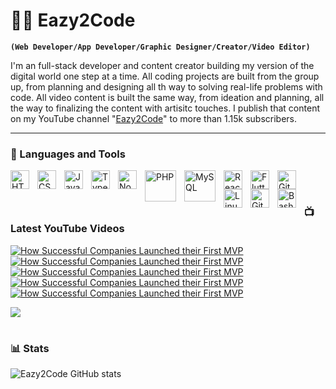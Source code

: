 # 🏄‍♂️ Eazy2Code

**`(Web Developer/App Developer/Graphic Designer/Creator/Video Editor)`**

I'm an full-stack developer and content creator building my version of the digital world one step at a time. All coding projects are built from the group up, from planning
and designing all th way to solving real-life problems with code. All video content is built the same way, from ideation and planning, all the way to finalizing the
content with artisitc touches. I publish that content on my YouTube channel "[Eazy2Code][youtube]" to more than 1.15k subscribers.

---

### 🧰 Languages and Tools

<!-- FRONT-END WEB DEVELOPMENT -->
<img align="left" alt="HTML" width="30px" style="padding-right:10px;" src="https://cdn.jsdelivr.net/gh/devicons/devicon/icons/html5/html5-plain.svg" />
<img align="left" alt="CSS" width="30px" style="padding-right:10px;" src="https://cdn.jsdelivr.net/gh/devicons/devicon/icons/css3/css3-plain.svg" />
<img align="left" alt="JavaScript" width="30px" style="padding-right:10px;" src="https://cdn.jsdelivr.net/gh/devicons/devicon/icons/javascript/javascript-plain.svg" />
<img align="left" alt="TypeScript" width="30px" style="padding-right:10px;" src="https://cdn.jsdelivr.net/gh/devicons/devicon/icons/typescript/typescript-plain.svg" />
<!-- BACK-END WEB DEVELOPMENT -->
<img align="left" alt="NodeJS" width="30px" style="padding-right:10px;" src="https://cdn.jsdelivr.net/gh/devicons/devicon/icons/nodejs/nodejs-original.svg" />
<img align="left" alt="PHP" width="50px" style="padding-right:10px;" src="https://cdn.jsdelivr.net/gh/devicons/devicon/icons/php/php-original.svg" />
<img align="left" alt="MySQL" width="50px" style="padding-right:10px;" src="https://cdn.jsdelivr.net/gh/devicons/devicon/icons/mysql/mysql-original-wordmark.svg" />
<!-- APP DEVELOPMENT -->
<img align="left" alt="React" width="30px" style="padding-right:10px;" src="https://cdn.jsdelivr.net/gh/devicons/devicon/icons/react/react-original.svg" />
<img align="left" alt="Flutter" width="30px" style="padding-right: 10px;" src="https://cdn.jsdelivr.net/gh/devicons/devicon/icons/flutter/flutter-original.svg" />
<!-- TOOLS -->
<img align="left" alt="Git" width="30px" style="padding-right:10px;" src="https://cdn.jsdelivr.net/gh/devicons/devicon/icons/git/git-original.svg" />
<img align="left" alt="Linux" width="30px" style="padding-right:10px;" src="https://cdn.jsdelivr.net/gh/devicons/devicon/icons/linux/linux-original.svg" />
<img align="left" alt="GitHub" width="30px" style="padding-right:10px;" src="https://cdn.jsdelivr.net/gh/devicons/devicon/icons/github/github-original.svg" />
<img align="left" alt="Bash" width="30px" style="padding-right:10px;" src="https://cdn.jsdelivr.net/gh/devicons/devicon/icons/bash/bash-original.svg" />
<br />

#

### 📺 Latest YouTube Videos

<!-- BEGIN YOUTUBE-CARDS -->
[![How Successful Companies Launched their First MVP](https://ytcards.demolab.com/?id=6-uVGIhEm-I&t&title=Calculator+with+Flutter&lang=en&timestamp=1671555624&background_color=%230d1117&title_color=%23ffffff&stats_color=%23dedede&width=250&duration=647 "How to create a Simple Calculator with Flutter for all Platforms.")](https://www.youtube.com/watch?v=6-uVGIhEm-I&t=36s)
[![How Successful Companies Launched their First MVP](https://ytcards.demolab.com/?id=sT3Wr3O7lAQ&t&title=Link+In+Bio+for+Instagram&lang=en&timestamp=1669140023&background_color=%230d1117&title_color=%23ffffff&stats_color=%23dedede&width=250&duration=535 "How to create link in bio page for Instagram with (HTML, CSS & JavaScript)")](https://www.youtube.com/watch?v=sT3Wr3O7lAQ)
[![How Successful Companies Launched their First MVP](https://ytcards.demolab.com/?id=QMQr2V9GtMk&t&title=Netflix+Landing+Page&lang=en&timestamp=1667250900&background_color=%230d1117&title_color=%23ffffff&stats_color=%23dedede&width=250&duration=434 "Build a Netflix Landing Page Clone with HTML, CSS and JavaScript")](https://www.youtube.com/watch?v=QMQr2V9GtMk&t=208s)
[![How Successful Companies Launched their First MVP](https://ytcards.demolab.com/?id=IeILUlUNjRY&t&title=Full+Ecommerce+Store&lang=en&timestamp=1666797301&background_color=%230d1117&title_color=%23ffffff&stats_color=%23dedede&width=250&duration=725 "Build a Full-Stack AMAZON Clone with REACT JS (Full E-Commerce Store) 2022")](https://www.youtube.com/watch?v=IeILUlUNjRY&t=16s)
[![How Successful Companies Launched their First MVP](https://ytcards.demolab.com/?id=uIOao7aCaM0&t&title=Bootstrap+Studio+Course&lang=en&timestamp=1663770604&background_color=%230d1117&title_color=%23ffffff&stats_color=%23dedede&width=250&duration=655 "Bootstrap Studio Full Course in 2 Hours (2022)")](https://www.youtube.com/watch?v=uIOao7aCaM0&t=52s)
<!-- END YOUTUBE-CARDS -->

[<img src="https://custom-icon-badges.demolab.com/badge/-Subscribe%20For%20More-red?style=for-the-badge&logo=video&logoColor=white"/>](https://www.youtube.com/@Eazy2Code)

#

### 📊 Stats

![Eazy2Code GitHub stats](https://github-readme-stats.vercel.app/api?username=Eazy2Code&show_icons=true&theme=gruvbox)

<!-- ![GitHub Streak](https://streak-stats.demolab.com?user=ForrestKnight&theme=gruvbox&border_radius=4.5) -->

#

[website]: https://eazy2code.com
[youtube]: https://youtube.com/@Eazy2Code
